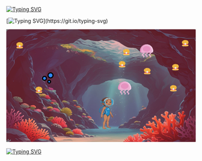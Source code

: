 [![Typing SVG](https://readme-typing-svg.herokuapp.com?font=Times+New+Roman&weight=200&size=50&letterSpacing=big&duration=4000&pause=300&color=221DF7&background=1EFAFF&center=true&multiline=true&repeat=false&width=700&height=100&lines=Aventura+marina)](https://git.io/typing-svg)

[![Typing SVG](https://readme-typing-svg.herokuapp.com?font=Times+New+Roman&weight=200&size=25&duration=4000&pause=300&color=221DF7&background=1EFAFF&multiline=true&repeat=false&width=700&height=300&lines=Lina+es+una+ni%C3%B1a+curiosa+que+est%C3%A1+de+vacaciones+en+una+isla+tropical.+;Un+d%C3%ADa%2C+mientras+nadaba+cerca+de+la+playa%2C+;encontr%C3%B3+la+entrada+a+una+cueva+submarina+oculta.;+La+leyenda+local+dice+que+dentro+se+encuentra+la+Perla+de+Luz%2C+;un+artefacto+m%C3%A1gico+que+protege+el+equilibrio+del+oc%C3%A9ano.+;%F0%9F%A7%AD+Explora+la+cueva+y+recoge+todas+los+perlas+hasta+formar+la+;Perla+de+Luz.;+Solo+tienes+1+minuto+para+completar+la+tarea.)](https://git.io/typing-svg)

![Imagen del juego](img/juegoPrincipal.png)


[![Typing SVG](https://readme-typing-svg.herokuapp.com?font=Times+New+Roman&weight=200&size=25&duration=4000&pause=300&color=221DF7&background=1EFAFF&multiline=true&repeat=false&width=700&height=200&separator=%3C&lines=%E2%9A%A0%EF%B8%8F+Cuidado+con+las+medusas+que+intentar%C3%A1n+detenerte;+%3Csi+las+tocas+perder%C3%A1s+%E2%8F%B1%EF%B8%8F20s+de+tu+tiempo.+%3C%F0%9F%92%96+Atrapa+las+burbujas+para+aumentar+tu+tiempo+en+10s.%3C%F0%9F%94%B4Usa+las+teclas+%E2%AC%85+y+%E2%9E%A1+para+moverte+y+%E2%AC%86+para+saltar.%3C%E2%8F%B3+Recuerda+que+solo+tienes+1+minuto)](https://git.io/typing-svg)
